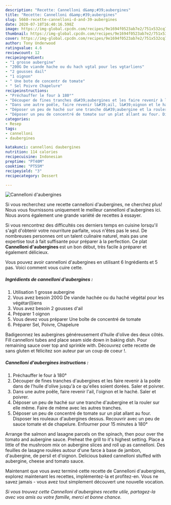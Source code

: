 ```yaml
---
description: "Recette: Cannelloni d&amp;#39;aubergines"
title: "Recette: Cannelloni d&amp;#39;aubergines"
slug: 5660-recette-cannelloni-d-and-39-aubergines
date: 2020-07-18T16:40:16.598Z
image: https://img-global.cpcdn.com/recipes/9e1694f0523ab7e2/751x532cq70/cannelloni-daubergines-photo-principale-de-la-recette.jpg
thumbnail: https://img-global.cpcdn.com/recipes/9e1694f0523ab7e2/751x532cq70/cannelloni-daubergines-photo-principale-de-la-recette.jpg
cover: https://img-global.cpcdn.com/recipes/9e1694f0523ab7e2/751x532cq70/cannelloni-daubergines-photo-principale-de-la-recette.jpg
author: Tony Underwood
ratingvalue: 4.6
reviewcount: 12
recipeingredient:
- "1 grosse aubergine"
- "200G De viande hache ou du hach vgtal pour les vgtarliens"
- "2 gousses dail"
- "1 oignon"
- " Une bote de concentr de tomate"
- " Sel Poivre Chapelure"
recipeinstructions:
- "Préchauffer le four à 180°"
- "Découper de fines tranches d&#39;aubergines et les faire revenir à la poêle dans de l&#39;huile d&#39;olive jusqu&#39;à ce qu&#39;elles soient dorées. Saler et poivrer."
- "Dans une autre poêle, faire revenir l&#39;ail, l&#39;oignon et le haché. Saler et poivrer."
- "Déposer un peu de haché sur une tranche d&#39;aubergine et la rouler sur elle même. Faire de même avec les autres tranches."
- "Déposer un peu de concentré de tomate sur un plat allant au four. Disposer les rouleaux d&#39;aubergines dessus. Recouvrir avec un peu de sauce tomate et de chapelure. Enfourner pour 15 minutes à 180°"
categories:
- Resep
tags:
- cannelloni
- daubergines

katakunci: cannelloni daubergines 
nutrition: 114 calories
recipecuisine: Indonesian
preptime: "PT40M"
cooktime: "PT55M"
recipeyield: "3"
recipecategory: Dessert

---
```



![Cannelloni d&#39;aubergines](https://img-global.cpcdn.com/recipes/9e1694f0523ab7e2/751x532cq70/cannelloni-daubergines-photo-principale-de-la-recette.jpg)

Si vous recherchez une recette cannelloni d&#39;aubergines, ne cherchez plus! Nous vous fournissons uniquement le meilleur cannelloni d&#39;aubergines ici. Nous avons également une grande variété de recettes à essayer.

Si vous rencontrez des difficultés ces derniers temps en cuisine lorsqu'il s'agit d'obtenir votre nourriture parfaite, vous n'êtes pas le seul. De nombreuses personnes ont un talent culinaire naturel, mais pas une expertise tout à fait suffisante pour préparer à la perfection. Ce plat <strong> Cannelloni d&#39;aubergines </strong> est un bon début, très facile à préparer et également délicieux.

<!--inarticleads1-->

Vous pouvez avoir cannelloni d&#39;aubergines en utilisant 6 Ingrédients et 5 pas. Voici comment vous cuire cette.

##### Ingrédients de cannelloni d&#39;aubergines :

1. Utilisation 1 grosse aubergine
1. Vous avez besoin 200G De viande hachée ou du haché végétal pour les végétar(l)iens
1. Vous avez besoin 2 gousses d&#39;ail
1. Préparer 1 oignon
1. Vous devez vous préparer  Une boîte de concentré de tomate
1. Préparer  Sel, Poivre, Chapelure


Badigeonnez les aubergines généreusement d&#39;huile d&#39;olive des deux côtés. Fill cannelloni tubes and place seam side down in baking dish. Pour remaining sauce over top and sprinkle with. Découvrez cette recette de sans gluten et félicitez son auteur par un coup de coeur !. 

<!--inarticleads2-->

##### Cannelloni d&#39;aubergines instructions :

1. Préchauffer le four à 180°
1. Découper de fines tranches d&#39;aubergines et les faire revenir à la poêle dans de l&#39;huile d&#39;olive jusqu&#39;à ce qu&#39;elles soient dorées. Saler et poivrer.
1. Dans une autre poêle, faire revenir l&#39;ail, l&#39;oignon et le haché. Saler et poivrer.
1. Déposer un peu de haché sur une tranche d&#39;aubergine et la rouler sur elle même. Faire de même avec les autres tranches.
1. Déposer un peu de concentré de tomate sur un plat allant au four. Disposer les rouleaux d&#39;aubergines dessus. Recouvrir avec un peu de sauce tomate et de chapelure. Enfourner pour 15 minutes à 180°


Arrange the salmon and lasagne parcels on the spinach, then pour over the tomato and aubergine sauce. Preheat the grill to it&#39;s highest setting. Place a little of the mushroom mix on aubergine slices and roll up as cannelloni. Des feuilles de lasagne roulées autour d&#39;une farce à base de jambon, d&#39;aubergine, de persil et d&#39;oignon. Delicious baked cannelloni stuffed with aubergine, cheese and tomato sauce. 

<!--inarticleads1-->

<p>
Maintenant que vous avez terminé cette recette de Cannelloni d&#39;aubergines, explorez maintenant les recettes, implémentez-la et profitez-en. Vous ne savez jamais - vous avez tout simplement découvert une nouvelle vocation.
</p>

<p>
<i>Si vous trouvez cette Cannelloni d&#39;aubergines recette utile, partagez-la avec vos amis ou votre famille, merci et bonne chance.</i>
</p>
